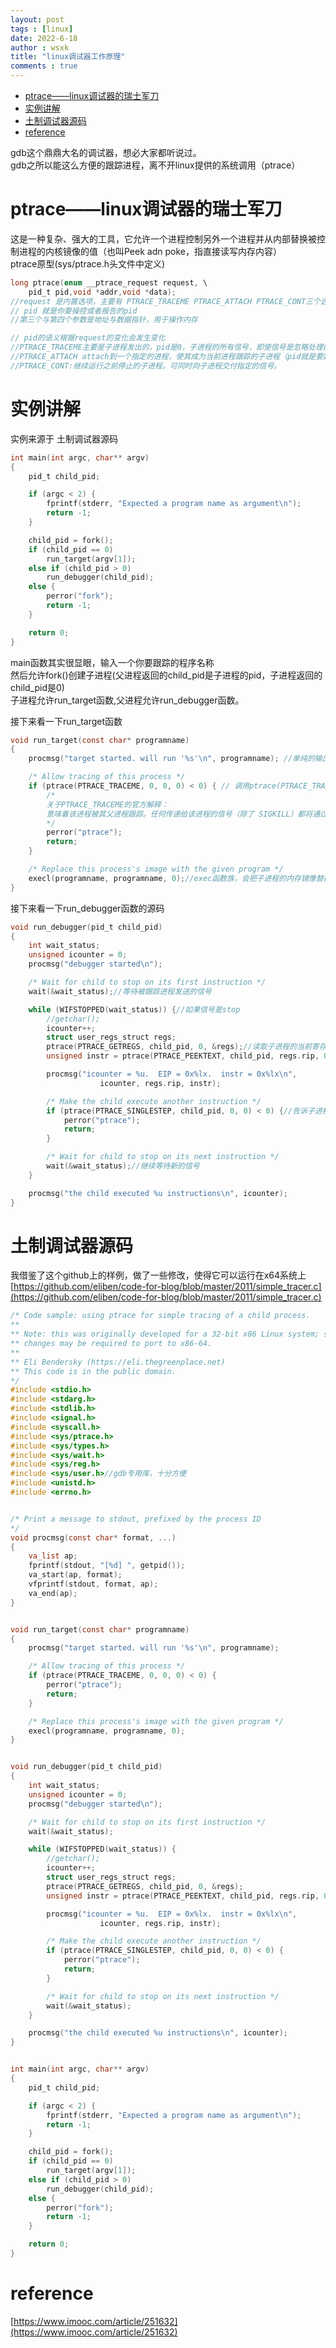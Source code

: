 ```yaml
---
layout: post
tags : [linux]
date: 2022-6-18
author : wsxk
title: "linux调试器工作原理"
comments : true
---
```


- [ptrace——linux调试器的瑞士军刀<br>](#ptracelinux调试器的瑞士军刀)
- [实例讲解<br>](#实例讲解)
- [土制调试器源码<br>](#土制调试器源码)
- [reference<br>](#reference)

gdb这个鼎鼎大名的调试器，想必大家都听说过。<br>
gdb之所以能这么方便的跟踪进程，离不开linux提供的系统调用（ptrace）
# ptrace——linux调试器的瑞士军刀<br>
这是一种复杂、强大的工具，它允许一个进程控制另外一个进程并从内部替换被控制进程的内核镜像的值（也叫Peek adn poke，指直接读写内存内容）<br>
ptrace原型(sys/ptrace.h头文件中定义)<br>
```c
long ptrace(enum __ptrace_request request, \
    pid_t pid,void *addr,void *data); 
//request 是内置选项，主要有 PTRACE_TRACEME PTRACE_ATTACH PTRACE_CONT三个选项。
// pid 就是你要操控或者报告的pid
//第三个与第四个参数是地址与数据指针，用于操作内存

// pid的语义根据request的变化会发生变化
//PTRACE_TRACEME主要是子进程发出的，pid是0，子进程的所有信号，即使信号是忽略处理的（除SIGKILL之外），都将使其停止，父进程将通过wait()获知这一情况
//PTRACE_ATTACH attach到一个指定的进程，使其成为当前进程跟踪的子进程（pid就是要跟踪的进程号），而子进程的行为等同于它进行了一次PTRACE_TRACEME操作。但是，需要注意的是，虽然当前进程成为被跟踪进程的父进程，但是子进程使用getppid()的到的仍将是其原始父进程的pid。
//PTRACE_CONT:继续运行之前停止的子进程。可同时向子进程交付指定的信号。
```
# 实例讲解<br>
实例来源于 土制调试器源码<br>
```c
int main(int argc, char** argv)
{
    pid_t child_pid;

    if (argc < 2) {
        fprintf(stderr, "Expected a program name as argument\n");
        return -1;
    }

    child_pid = fork();
    if (child_pid == 0)
        run_target(argv[1]);
    else if (child_pid > 0)
        run_debugger(child_pid);
    else {
        perror("fork");
        return -1;
    }

    return 0;
}
```
main函数其实很显眼，输入一个你要跟踪的程序名称<br>
然后允许fork()创建子进程(父进程返回的child_pid是子进程的pid，子进程返回的child_pid是0)<br>
子进程允许run_target函数,父进程允许run_debugger函数。<br>

接下来看一下run_target函数<br>
```c
void run_target(const char* programname)
{
    procmsg("target started. will run '%s'\n", programname); //单纯的输出一些信息，没有什么用处

    /* Allow tracing of this process */
    if (ptrace(PTRACE_TRACEME, 0, 0, 0) < 0) { // 调用ptrace(PTRACE_TRACEME, 0, 0, 0)，希望父进程能够跟踪自己。
        /*
        关于PTRACE_TRACEME的官方解释：
        意味着该进程被其父进程跟踪。任何传递给该进程的信号（除了 SIGKILL）都将通过 wait() 方法阻塞该进程并通知其父进程。此外，该进程的之后所有调用 exec() 动作都将导致 SIGTRAP 信号发送到此进程上，使得父进程在新的程序执行前得到取得控制权的机会。如果一个进程并不需要它的的父进程跟踪它，那么这个进程不应该发送这个请求。（pid、addr 与 data 暂且不提）
        */
        perror("ptrace");
        return;
    }

    /* Replace this process's image with the given program */
    execl(programname, programname, 0);//exec函数族，会把子进程的内存镜像替换成目标程序。
}
```
接下来看一下run_debugger函数的源码<br>
```c
void run_debugger(pid_t child_pid)
{
    int wait_status;
    unsigned icounter = 0;
    procmsg("debugger started\n");

    /* Wait for child to stop on its first instruction */
    wait(&wait_status);//等待被跟踪进程发送的信号

    while (WIFSTOPPED(wait_status)) {//如果信号是stop
        //getchar();
        icounter++;
        struct user_regs_struct regs;
        ptrace(PTRACE_GETREGS, child_pid, 0, &regs);//读取子进程的当前寄存器值，然后写入到regs变量中
        unsigned instr = ptrace(PTRACE_PEEKTEXT, child_pid, regs.rip, 0);//读取子进程regs.rip地址，返回该地址的一字的内容。

        procmsg("icounter = %u.  EIP = 0x%lx.  instr = 0x%lx\n",
                    icounter, regs.rip, instr);

        /* Make the child execute another instruction */
        if (ptrace(PTRACE_SINGLESTEP, child_pid, 0, 0) < 0) {//告诉子进程运行一步（一条汇编指令）后停止。
            perror("ptrace");
            return;
        }

        /* Wait for child to stop on its next instruction */
        wait(&wait_status);//继续等待新的信号
    }

    procmsg("the child executed %u instructions\n", icounter);
}
```

# 土制调试器源码<br>
我借鉴了这个github上的样例，做了一些修改，使得它可以运行在x64系统上
[https://github.com/eliben/code-for-blog/blob/master/2011/simple_tracer.c](https://github.com/eliben/code-for-blog/blob/master/2011/simple_tracer.c)

```c
/* Code sample: using ptrace for simple tracing of a child process.
**
** Note: this was originally developed for a 32-bit x86 Linux system; some
** changes may be required to port to x86-64.
**
** Eli Bendersky (https://eli.thegreenplace.net)
** This code is in the public domain.
*/
#include <stdio.h>
#include <stdarg.h>
#include <stdlib.h>
#include <signal.h>
#include <syscall.h>
#include <sys/ptrace.h>
#include <sys/types.h>
#include <sys/wait.h>
#include <sys/reg.h>
#include <sys/user.h>//gdb专用库，十分方便
#include <unistd.h>
#include <errno.h>


/* Print a message to stdout, prefixed by the process ID
*/
void procmsg(const char* format, ...)
{
    va_list ap;
    fprintf(stdout, "[%d] ", getpid());
    va_start(ap, format);
    vfprintf(stdout, format, ap);
    va_end(ap);
}


void run_target(const char* programname)
{
    procmsg("target started. will run '%s'\n", programname);

    /* Allow tracing of this process */
    if (ptrace(PTRACE_TRACEME, 0, 0, 0) < 0) {
        perror("ptrace");
        return;
    }

    /* Replace this process's image with the given program */
    execl(programname, programname, 0);
}


void run_debugger(pid_t child_pid)
{
    int wait_status;
    unsigned icounter = 0;
    procmsg("debugger started\n");

    /* Wait for child to stop on its first instruction */
    wait(&wait_status);

    while (WIFSTOPPED(wait_status)) {
        //getchar();
        icounter++;
        struct user_regs_struct regs;
        ptrace(PTRACE_GETREGS, child_pid, 0, &regs);
        unsigned instr = ptrace(PTRACE_PEEKTEXT, child_pid, regs.rip, 0);

        procmsg("icounter = %u.  EIP = 0x%lx.  instr = 0x%lx\n",
                    icounter, regs.rip, instr);

        /* Make the child execute another instruction */
        if (ptrace(PTRACE_SINGLESTEP, child_pid, 0, 0) < 0) {
            perror("ptrace");
            return;
        }

        /* Wait for child to stop on its next instruction */
        wait(&wait_status);
    }

    procmsg("the child executed %u instructions\n", icounter);
}


int main(int argc, char** argv)
{
    pid_t child_pid;

    if (argc < 2) {
        fprintf(stderr, "Expected a program name as argument\n");
        return -1;
    }

    child_pid = fork();
    if (child_pid == 0)
        run_target(argv[1]);
    else if (child_pid > 0)
        run_debugger(child_pid);
    else {
        perror("fork");
        return -1;
    }

    return 0;
}
```

# reference<br>
[https://www.imooc.com/article/251632](https://www.imooc.com/article/251632)